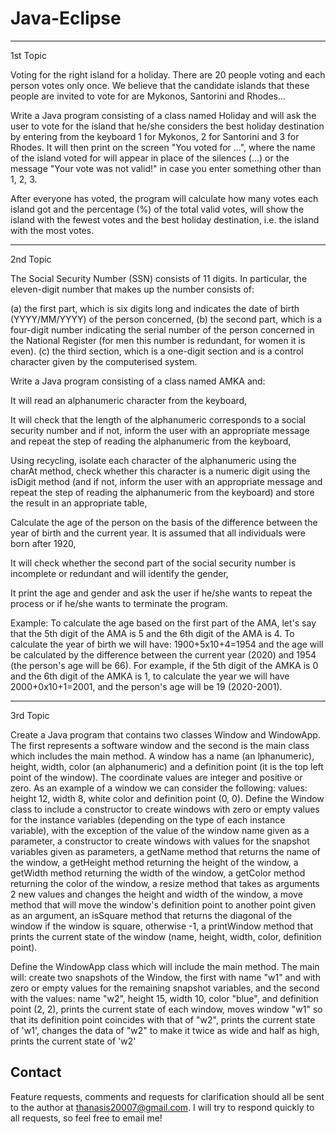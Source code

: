 # Java-Eclipse
--------------------------------------------
1st Topic


Voting for the right island for a holiday. There are 20 people voting and each person votes only once. We believe that the candidate islands that these people are invited to vote for are Mykonos, Santorini and Rhodes...

Write a Java program consisting of a class named Holiday and will ask the user to vote for the island that he/she considers the best holiday destination by entering from the keyboard 1 for Mykonos, 2 for Santorini and 3 for Rhodes. It will then print on the screen "You voted for ...", where the name of the island voted for will appear in place of the silences (...) or the message "Your vote was not valid!" in case you enter something other than 1, 2, 3.

After everyone has voted, the program will calculate how many votes each island got and the percentage (%) of the total valid votes, will show the island with the fewest votes and the best holiday destination, i.e. the island with the most votes.

--------------------------------------------
2nd Topic

The Social Security Number (SSN) consists of 11 digits. In particular, the eleven-digit number that makes up the number consists of: 

(a) the first part, which is six digits long and indicates the date of birth (YYYY/MM/YYYY) 
of the person concerned,
(b) the second part, which is a four-digit number indicating the serial number of the person 
concerned in the National Register (for men this number is redundant, for women it is 
even).
(c) the third section, which is a one-digit section and is a control character given by the 
computerised system.

Write a Java program consisting of a class named AMKA and:

It will read an alphanumeric character from the keyboard, 

It will check that the length of the alphanumeric corresponds to a social security number and if not, inform the user with an appropriate message and repeat the step of reading the alphanumeric from the keyboard, 

Using recycling, isolate each character of the alphanumeric using the charAt method, check whether this character is a numeric digit using the isDigit method (and if not, inform the user with an appropriate message and repeat the step of reading the alphanumeric from the keyboard) and store the result in an appropriate table, 

Calculate the age of the person on the basis of the difference between the year of birth and the current year. It is assumed that all individuals were born after 1920,

It will check whether the second part of the social security number is incomplete or redundant and will identify the gender,

It print the age and gender and ask the user if he/she wants to repeat the process or if he/she wants to terminate the program.

Example: To calculate the age based on the first part of the AMA, let's say that the 5th digit of the AMA is 5 and the 6th digit of the AMA is 4. To calculate the year of birth we will have:
1900+5x10+4=1954 and the age will be calculated by the difference between the current year (2020) and 1954 (the person's age will be 66). For example, if the 5th digit of the AMKA is 0 and the 6th digit of the AMKA is 1, to calculate the year we will have 2000+0x10+1=2001, and the person's age will be 19 (2020-2001).

--------------------------------------------
3rd Topic

Create a Java program that contains two classes Window and WindowApp. The first represents a software window and the second is the main class which includes the main method. A window has a name (an lphanumeric), height, width, color (an alphanumeric) and a definition point (it is the top left point of the window). The coordinate values are integer and positive or zero. As an example of a window we can consider the following:
values: height 12, width 8, white color and definition point (0, 0).
Define the Window class to include a constructor to create windows with zero or empty values for the instance variables (depending on the type of each instance variable), with the exception of the value of the 
window name given as a parameter,
a constructor to create windows with values for the snapshot variables given as 
parameters,
a getName method that returns the name of the window,
a getHeight method returning the height of the window,
a getWidth method returning the width of the window,
a getColor method returning the color of the window,
a resize method that takes as arguments 2 new values and changes the height and width 
of the window,
a move method that will move the window's definition point to another point given as an 
argument,
an isSquare method that returns the diagonal of the window if the window is square, 
otherwise -1,
a printWindow method that prints the current state of the window (name, height, width, 
color, definition point).

Define the WindowApp class which will include the main method. The main will:
create two snapshots of the Window, the first with name "w1" and with zero or empty values for the remaining snapshot variables, and the second with the values: name "w2", height 15, width 10, color "blue", and definition point (2, 2),
prints the current state of each window,
moves window "w1" so that its definition point coincides with that of "w2",
prints the current state of 'w1',
changes the data of "w2" to make it twice as wide and half as high,
prints the current state of 'w2'

Contact
-------
Feature requests, comments and requests for clarification should all be sent to the author at thanasis20007@gmail.com. I will try to respond quickly to all requests, so feel free to email me!

